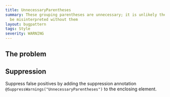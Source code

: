 ```yaml
---
title: UnnecessaryParentheses
summary: These grouping parentheses are unnecessary; it is unlikely the code will
  be misinterpreted without them
layout: bugpattern
tags: Style
severity: WARNING
---
```


<!--
*** AUTO-GENERATED, DO NOT MODIFY ***
To make changes, edit the @BugPattern annotation or the explanation in docs/bugpattern.
-->


## The problem


## Suppression
Suppress false positives by adding the suppression annotation `@SuppressWarnings("UnnecessaryParentheses")` to the enclosing element.
